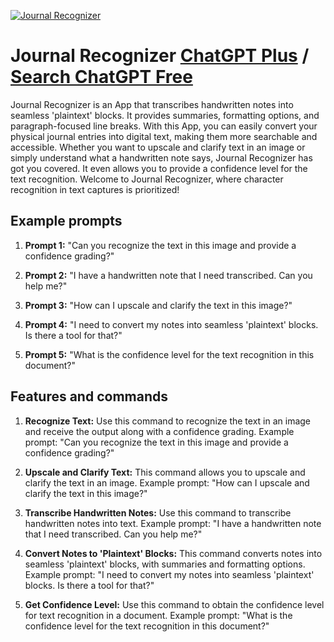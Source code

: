 
[![Journal Recognizer](https://files.oaiusercontent.com/file-JIO4qpk6yXZUjpj4yPpn1b3h?se=2123-10-18T16%3A18%3A25Z&sp=r&sv=2021-08-06&sr=b&rscc=max-age%3D31536000%2C%20immutable&rscd=attachment%3B%20filename%3Df98f0c75-c58b-4a97-a5c3-26d7d124c8e6.png&sig=BPBAELF8kWV5XSsX8bl067fjFVWTxLKe7iNptz%2BVwZQ%3D)](https://chat.openai.com/g/g-T7bW2qVzx-journal-recognizer)

# Journal Recognizer [ChatGPT Plus](https://chat.openai.com/g/g-T7bW2qVzx-journal-recognizer) / [Search ChatGPT Free](https://gptcall.net/index.html#/?search=Journal%20Recognizer)

Journal Recognizer is an App that transcribes handwritten notes into seamless 'plaintext' blocks. It provides summaries, formatting options, and paragraph-focused line breaks. With this App, you can easily convert your physical journal entries into digital text, making them more searchable and accessible. Whether you want to upscale and clarify text in an image or simply understand what a handwritten note says, Journal Recognizer has got you covered. It even allows you to provide a confidence level for the text recognition. Welcome to Journal Recognizer, where character recognition in text captures is prioritized!

## Example prompts

1. **Prompt 1:** "Can you recognize the text in this image and provide a confidence grading?"

2. **Prompt 2:** "I have a handwritten note that I need transcribed. Can you help me?"

3. **Prompt 3:** "How can I upscale and clarify the text in this image?"

4. **Prompt 4:** "I need to convert my notes into seamless 'plaintext' blocks. Is there a tool for that?"

5. **Prompt 5:** "What is the confidence level for the text recognition in this document?"

## Features and commands

1. **Recognize Text:** Use this command to recognize the text in an image and receive the output along with a confidence grading. Example prompt: "Can you recognize the text in this image and provide a confidence grading?"

2. **Upscale and Clarify Text:** This command allows you to upscale and clarify the text in an image. Example prompt: "How can I upscale and clarify the text in this image?"

3. **Transcribe Handwritten Notes:** Use this command to transcribe handwritten notes into text. Example prompt: "I have a handwritten note that I need transcribed. Can you help me?"

4. **Convert Notes to 'Plaintext' Blocks:** This command converts notes into seamless 'plaintext' blocks, with summaries and formatting options. Example prompt: "I need to convert my notes into seamless 'plaintext' blocks. Is there a tool for that?"

5. **Get Confidence Level:** Use this command to obtain the confidence level for text recognition in a document. Example prompt: "What is the confidence level for the text recognition in this document?"


